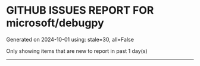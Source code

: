 
# GITHUB ISSUES REPORT FOR microsoft/debugpy


Generated on 2024-10-01 using: stale=30, all=False


Only showing items that are new to report in past 1 day(s)


---




















